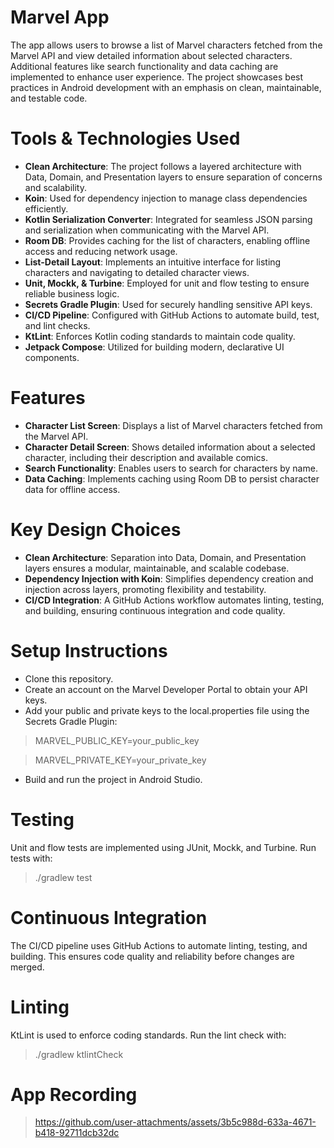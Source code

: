 # Marvel App
The app allows users to browse a list of Marvel characters fetched from the Marvel API and view detailed information about selected characters. Additional features like search functionality and data caching are implemented to enhance user experience. The project showcases best practices in Android development with an emphasis on clean, maintainable, and testable code.

# Tools & Technologies Used
- **Clean Architecture**: The project follows a layered architecture with Data, Domain, and Presentation layers to ensure separation of concerns and scalability.
- **Koin**: Used for dependency injection to manage class dependencies efficiently.
- **Kotlin Serialization Converter**: Integrated for seamless JSON parsing and serialization when communicating with the Marvel API.
- **Room DB**: Provides caching for the list of characters, enabling offline access and reducing network usage.
- **List-Detail Layout**: Implements an intuitive interface for listing characters and navigating to detailed character views.
- **Unit, Mockk, & Turbine**: Employed for unit and flow testing to ensure reliable business logic.
- **Secrets Gradle Plugin**: Used for securely handling sensitive API keys.
- **CI/CD Pipeline**: Configured with GitHub Actions to automate build, test, and lint checks.
- **KtLint**: Enforces Kotlin coding standards to maintain code quality.
- **Jetpack Compose**: Utilized for building modern, declarative UI components.

# Features
- **Character List Screen**: Displays a list of Marvel characters fetched from the Marvel API.
- **Character Detail Screen**: Shows detailed information about a selected character, including their description and available comics.
- **Search Functionality**: Enables users to search for characters by name.
- **Data Caching**: Implements caching using Room DB to persist character data for offline access.

# Key Design Choices
- **Clean Architecture**: Separation into Data, Domain, and Presentation layers ensures a modular, maintainable, and scalable codebase.
- **Dependency Injection with Koin**: Simplifies dependency creation and injection across layers, promoting flexibility and testability.
- **CI/CD Integration**: A GitHub Actions workflow automates linting, testing, and building, ensuring continuous integration and code quality.

# Setup Instructions
- Clone this repository.
- Create an account on the Marvel Developer Portal to obtain your API keys.
- Add your public and private keys to the local.properties file using the Secrets Gradle Plugin:
> MARVEL_PUBLIC_KEY=your_public_key

> MARVEL_PRIVATE_KEY=your_private_key
- Build and run the project in Android Studio.

# Testing
Unit and flow tests are implemented using JUnit, Mockk, and Turbine.
Run tests with:
> ./gradlew test

# Continuous Integration
The CI/CD pipeline uses GitHub Actions to automate linting, testing, and building. This ensures code quality and reliability before changes are merged.

# Linting
KtLint is used to enforce coding standards. Run the lint check with:
> ./gradlew ktlintCheck

# App Recording
> https://github.com/user-attachments/assets/3b5c988d-633a-4671-b418-92711dcb32dc

